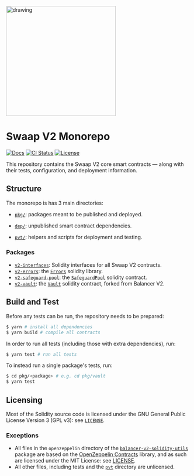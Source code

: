 <img src="https://docs.swaap.finance/img/brand.png" alt="drawing" width="300"/>

# Swaap V2 Monorepo

[![Docs](https://img.shields.io/badge/docs-%F0%9F%93%84-blue)](https://docs.swaap.finance/)
[![CI Status](https://github.com/swaap-labs/swaap-v2-monorepo/workflows/CI/badge.svg?branch=staging)](https://github.com/swaap-labs/swaap-v2-monorepo/actions)
[![License](https://img.shields.io/badge/License-GPLv3-green.svg)](https://www.gnu.org/licenses/gpl-3.0)

This repository contains the Swaap V2 core smart contracts — along with their tests, configuration, and deployment information.

## Structure

The monorepo is has 3 main directories:

- [`pkg/`](./pkg): packages meant to be published and deployed. 

- [`dep/`](./dep): unpublished smart contract dependencies.

- [`pvt/`](./pvt): helpers and scripts for deployment and testing.

### Packages

- [`v2-interfaces`](./pkg/interfaces): Solidity interfaces for all Swaap V2 contracts.
- [`v2-errors`](./pkg/errors): the [`Errors`](./pkg/errors/contracts/SwaapV2Errors.sol) solidity library.
- [`v2-safeguard-pool`](./pkg/safeguard-pool): the [`SafeguardPool`](./pkg/safeguard-pool/contracts/SafeguardPool.sol) solidity contract.
- [`v2-vault`](./pkg/vault): the [`Vault`](./pkg/vault/contracts/Vault.sol) solidity contract, forked from Balancer V2.

## Build and Test

Before any tests can be run, the repository needs to be prepared:

```bash
$ yarn # install all dependencies
$ yarn build # compile all contracts
```

In order to run all tests (including those with extra dependencies), run:

```bash
$ yarn test # run all tests
```

To instead run a single package's tests, run:

```bash
$ cd pkg/<package> # e.g. cd pkg/vault
$ yarn test
```


## Licensing

Most of the Solidity source code is licensed under the GNU General Public License Version 3 (GPL v3): see [`LICENSE`](./LICENSE).

### Exceptions

- All files in the `openzeppelin` directory of the [`balancer-v2-solidity-utils`](./dep/solidity-utils) package are based on the [OpenZeppelin Contracts](https://github.com/OpenZeppelin/openzeppelin-contracts) library, and as such are licensed under the MIT License: see [LICENSE](./dep/solidity-utils/contracts/openzeppelin/LICENSE).
- All other files, including tests and the [`pvt`](./pvt) directory are unlicensed.
